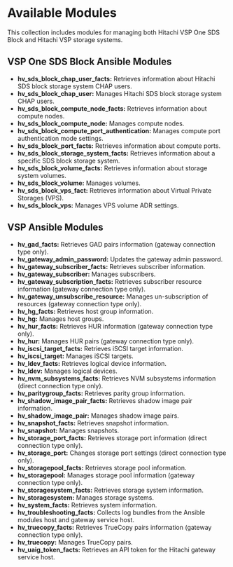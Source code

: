
# Available Modules

This collection includes modules for managing both Hitachi VSP One SDS Block and Hitachi VSP storage systems.

## VSP One SDS Block Ansible Modules

- **hv_sds_block_chap_user_facts:** Retrieves information about Hitachi SDS block storage system CHAP users.
- **hv_sds_block_chap_user:** Manages Hitachi SDS block storage system CHAP users.
- **hv_sds_block_compute_node_facts:** Retrieves information about compute nodes.
- **hv_sds_block_compute_node:** Manages compute nodes.
- **hv_sds_block_compute_port_authentication:** Manages compute port authentication mode settings.
- **hv_sds_block_port_facts:** Retrieves information about compute ports.
- **hv_sds_block_storage_system_facts:** Retrieves information about a specific SDS block storage system.
- **hv_sds_block_volume_facts:** Retrieves information about storage system volumes.
- **hv_sds_block_volume:** Manages volumes.
- **hv_sds_block_vps_fact:** Retrieves information about Virtual Private Storages (VPS).
- **hv_sds_block_vps:** Manages VPS volume ADR settings.

## VSP Ansible Modules

- **hv_gad_facts:** Retrieves GAD pairs information (gateway connection type only).
- **hv_gateway_admin_password:** Updates the gateway admin password.
- **hv_gateway_subscriber_facts:** Retrieves subscriber information.
- **hv_gateway_subscriber:** Manages subscribers.
- **hv_gateway_subscription_facts:** Retrieves subscriber resource information (gateway connection type only).
- **hv_gateway_unsubscribe_resource:** Manages un-subscription of resources (gateway connection type only).
- **hv_hg_facts:** Retrieves host group information.
- **hv_hg:** Manages host groups.
- **hv_hur_facts:** Retrieves HUR information (gateway connection type only).
- **hv_hur:** Manages HUR pairs (gateway connection type only).
- **hv_iscsi_target_facts:** Retrieves iSCSI target information.
- **hv_iscsi_target:** Manages iSCSI targets.
- **hv_ldev_facts:** Retrieves logical device information.
- **hv_ldev:** Manages logical devices.
- **hv_nvm_subsystems_facts:** Retrieves NVM subsystems information (direct connection type only).
- **hv_paritygroup_facts:** Retrieves parity group information.
- **hv_shadow_image_pair_facts:** Retrieves shadow image pair information.
- **hv_shadow_image_pair:** Manages shadow image pairs.
- **hv_snapshot_facts:** Retrieves snapshot information.
- **hv_snapshot:** Manages snapshots.
- **hv_storage_port_facts:** Retrieves storage port information (direct connection type only).
- **hv_storage_port:** Changes storage port settings (direct connection type only).
- **hv_storagepool_facts:** Retrieves storage pool information.
- **hv_storagepool:** Manages storage pool information (gateway connection type only).
- **hv_storagesystem_facts:** Retrieves storage system information.
- **hv_storagesystem:** Manages storage systems.
- **hv_system_facts:** Retrieves system information.
- **hv_troubleshooting_facts:** Collects log bundles from the Ansible modules host and gateway service host.
- **hv_truecopy_facts:** Retrieves TrueCopy pairs information (gateway connection type only).
- **hv_truecopy:** Manages TrueCopy pairs.
- **hv_uaig_token_facts:** Retrieves an API token for the Hitachi gateway service host.
